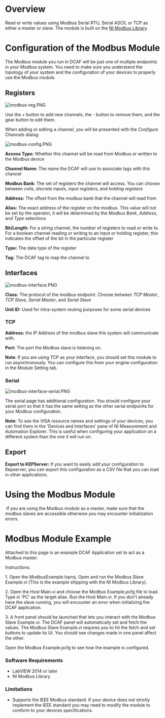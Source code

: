 # Overview

Read or write values using Modbus Serial RTU, Serial ASCII, or TCP as either a master or slave. The module is built on the [NI Modbus Library](https://forums.ni.com/t5/NI-Labs-Toolkits/LabVIEW-Modbus-API/ta-p/3524019).

# Configuration of the Modbus Module

The Modbus module you run in DCAF will be just one of multiple endpoints in your Modbus system. You need to make sure you understand the topology of your system and the configuration of your devices to properly use the Modbus module.

## Registers

![modbus-reg.PNG](https://ni.i.lithium.com/t5/image/serverpage/image-id/203995i8B8E4C05A2AB8551/image-size/large?v=1.0&px=999 "modbus-reg.PNG")

Use the *+* button to add new channels, the *-* button to remove them, and the gear button to edit them.

When adding or editing a channel, you will be presented with the *Configure Channels* dialog:

![modbus-config.PNG](https://ni.i.lithium.com/t5/image/serverpage/image-id/203996iE25C51B183BA1CB2/image-size/large?v=1.0&px=999 "modbus-config.PNG")

**Access Type:** Whether this channel will be read from Modbus or written to the Modbus device

**Channel Name:** The name the DCAF will use to associate tags with this channel

**Modbus Bank:** The set of registers the channel will access. You can choose between *coils*, *discrete inputs*, *input registers*, and *holding registers*

**Address:** The offset from the modbus bank that the channel will read from

**Alias:** The exact address of the register on the modbus. This value will not be set by the operator, it will be determined by the *Modbus Bank*, *Address*, and *Type* selections

**Bit/Length:** For a string channel, the number of registers to read or write to. For a boolean channel reading or writing to an input or holding register, this indicates the offset of the bit in the particular register

**Type:** The data type of the register

**Tag:** The DCAF tag to map the channel to

## Interfaces

![modbus-interface.PNG](https://ni.i.lithium.com/t5/image/serverpage/image-id/203999iDDD4B23FC2C8A5CD/image-size/large?v=1.0&px=999 "modbus-interface.PNG")

**Class:** The protocol of the modbus endpoint. Choose between *TCP Master*, *TCP Slave*, *Serial Master*, and *Serial Slave*

**Unit ID:** Used for intra-system routing purposes for some serial devices

### TCP

**Address:** the IP Address of the modbus slave this system will communicate with.

**Port:** The port the Modbus slave is listening on.

**Note**: If you are using TCP as your interface, you should set this module to run asynchronously. You can configure this from your engine configuration in the Module Setting tab.

### Serial

![modbus-interface-serial.PNG](https://ni.i.lithium.com/t5/image/serverpage/image-id/204002i04659953FC1C2A43/image-size/large?v=1.0&px=999 "modbus-interface-serial.PNG")

The serial page has additional configuration. You should configure your serial port so that it has the same setting as the other serial endpoints for your Modbus configuration.

**Note:** To see the VISA resource names and settings of your devices, you can find them in the 'Devices and Interfaces' pane of NI Measurement and Automation Explorer. This is useful when configuring your application on a different system than the one it will run on.

## Export

**Export to KEPServer:** If you want to easily add your configuration to Kepserver, you can export this configuration as a CSV file that you can load in other applications.

# Using the Modbus Module

 If you are using the Modbus module as a master, make sure that the modbus slaves are accessible otherwise you may encounter initialization errors. 

# Modbus Module Example

Attached to this page is an example DCAF Application set to act as a Modbus master.

Instructions:

1\. Open the ModbusExample.lvproj. Open and run the Modbus Slave Example.vi (This is the example shipping with the NI Modbus Library). 

2\. Open the Host Main.vi and choose the Modbus Example.pcfg file to load. Type in 'PC' as the target alias. Run the Host Main.vi. If you don't already have the slave running, you will encounter an error when initializing the DCAF application.

3\. A front panel should be launched that lets you interact with the Modbus Slave Example.vi. The DCAF panel will automatically set and fetch the values. The Modbus Slave Example.vi requires you to hit the fetch and set buttons to update its UI. You should see changes made in one panel affect the other.

Open the Modbus Example.pcfg to see how the example is configured.

### Software Requirements

+   LabVIEW 2014 or later
+   NI Modbus Library

### Limitations

+   Supports the IEEE Modbus standard. If your device does not strictly implement the IEEE standard you may need to modify the module to conform to your devices specifications.

